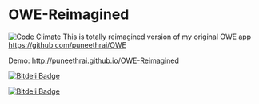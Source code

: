 # OWE-Reimagined
[![Code Climate](https://codeclimate.com/github/puneethrai/OWE-Reimagined/badges/gpa.svg)](https://codeclimate.com/github/puneethrai/OWE-Reimagined)
This is totally reimagined version of my original OWE app https://github.com/puneethrai/OWE

Demo:  http://puneethrai.github.io/OWE-Reimagined


[![Bitdeli Badge](https://d2weczhvl823v0.cloudfront.net/puneethrai/owe-reimagined/trend.png)](https://bitdeli.com/free "Bitdeli Badge")



[![Bitdeli Badge](https://d2weczhvl823v0.cloudfront.net/puneethrai/owe-reimagined/trend.png)](https://bitdeli.com/free "Bitdeli Badge")

